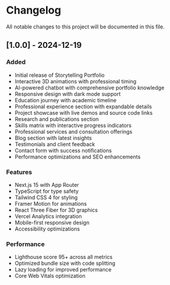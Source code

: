 # Changelog

All notable changes to this project will be documented in this file.

## [1.0.0] - 2024-12-19

### Added
- Initial release of Storytelling Portfolio
- Interactive 3D animations with professional timing
- AI-powered chatbot with comprehensive portfolio knowledge
- Responsive design with dark mode support
- Education journey with academic timeline
- Professional experience section with expandable details
- Project showcase with live demos and source code links
- Research and publications section
- Skills matrix with interactive progress indicators
- Professional services and consultation offerings
- Blog section with latest insights
- Testimonials and client feedback
- Contact form with success notifications
- Performance optimizations and SEO enhancements

### Features
- Next.js 15 with App Router
- TypeScript for type safety
- Tailwind CSS 4 for styling
- Framer Motion for animations
- React Three Fiber for 3D graphics
- Vercel Analytics integration
- Mobile-first responsive design
- Accessibility optimizations

### Performance
- Lighthouse score 95+ across all metrics
- Optimized bundle size with code splitting
- Lazy loading for improved performance
- Core Web Vitals optimization
